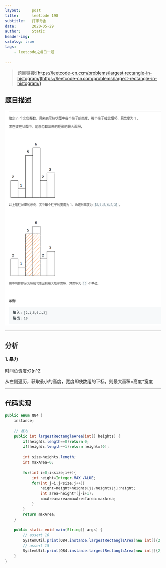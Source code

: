 ```yaml
---
layout:     post
title:      leetcode 198
subtitle:   打家劫舍
date:       2020-05-29
author:     Static
header-img: 
catalog: true
tags:
    - leetcode之每日一题
    
---
```


> 题目链接:[https://leetcode-cn.com/problems/largest-rectangle-in-histogram/](https://leetcode-cn.com/problems/largest-rectangle-in-histogram/)

## 题目描述

<html>
    <img src="/img/leetcode/leetcode-84.png" width="700" height="700" /> 
</html>

---

## 分析

#### 1. 暴力

时间负责度:O(n^2)

从左侧遍历，获取最小的高度，宽度即使数组的下标，则最大面积=高度*宽度

---

## 代码实现

```java
public enum Q84 {
    instance;

    // 暴力
    public int largestRectangleArea(int[] heights) {
        if(heights.length==0)return 0;
        if(heights.length==1)return heights[0];

        int size=heights.length;
        int maxArea=0;

        for(int i=0;i<size;i++){
            int height=Integer.MAX_VALUE;
            for(int j=i;j<size;j++){
                height=height>heights[j]?heights[j]:height;
                int area=height*(j-i+1);
                maxArea=area>maxArea?area:maxArea;
            }
        }
        return maxArea;
    }

    public static void main(String[] args) {
        // assert 10
        SystemUtil.print(Q84.instance.largestRectangleArea(new int[]{2,1,5,6,2,3}));
        // assert 15
        SystemUtil.print(Q84.instance.largestRectangleArea(new int[]{2,1,6,6,2,5,5,5,3}));
    }
}
```
